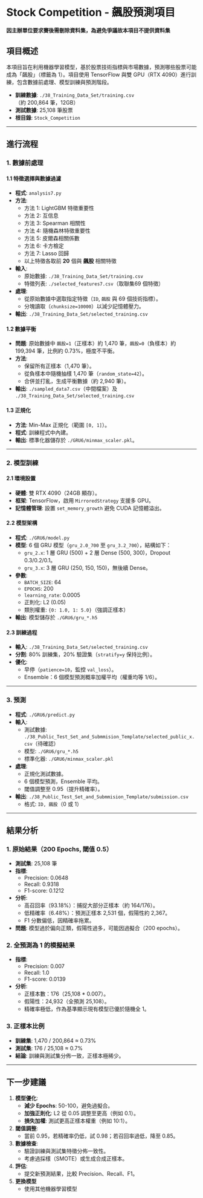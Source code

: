 # Stock Competition - 飆股預測項目

**因主辦單位要求賽後需刪除資料集，為避免爭議故本項目不提供資料集**

## 項目概述
本項目旨在利用機器學習模型，基於股票技術指標與市場數據，預測哪些股票可能成為「飆股」（標籤為 1）。項目使用 TensorFlow 與雙 GPU（RTX 4090）進行訓練，包含數據前處理、模型訓練與預測階段。

- **訓練數據**: `./38_Training_Data_Set/training.csv`（約 200,864 筆，12GB）
- **測試數據**: 25,108 筆股票
- **根目錄**: `Stock_Competition`

---

## 進行流程

### 1. 數據前處理
#### 1.1 特徵選擇與數據過濾
- **程式**: `analysis7.py`
- **方法**:
  - 方法 1: LightGBM 特徵重要性
  - 方法 2: 互信息
  - 方法 3: Spearman 相關性
  - 方法 4: 隨機森林特徵重要性
  - 方法 5: 皮爾森相關係數
  - 方法 6: 卡方檢定
  - 方法 7: Lasso 回歸
  - 以上特徵各取前 **20** 個與 **飆股** 相關特徵
- **輸入**:
  - 原始數據: `./38_Training_Data_Set/training.csv`
  - 特徵列表: `./selected_features7.csv`（取聯集69 個特徵）
- **處理**:
  - 從原始數據中選取指定特徵（`ID`, `飆股` 與 69 個技術指標）。
  - 分塊讀取（`chunksize=10000`）以減少記憶體壓力。
- **輸出**: `./38_Training_Data_Set/selected_training.csv`

#### 1.2 數據平衡
- **問題**: 原始數據中 `飆股=1`（正樣本）約 1,470 筆，`飆股=0`（負樣本）約 199,394 筆，比例約 0.73%，極度不平衡。
- **方法**: 
  - 保留所有正樣本（1,470 筆）。
  - 從負樣本中隨機抽樣 1,470 筆（`random_state=42`）。
  - 合併並打亂，生成平衡數據（約 2,940 筆）。
- **輸出**: `./sampled_data7.csv`（中間檔案）及 `./38_Training_Data_Set/selected_training.csv`

#### 1.3 正規化
- **方法**: Min-Max 正規化（範圍 `[0, 1]`）。
- **程式**: 訓練程式中內建。
- **輸出**: 標準化器儲存於 `./GRU6/minmax_scaler.pkl`。

---

### 2. 模型訓練
#### 2.1 環境設置
- **硬體**: 雙 RTX 4090（24GB 顯存）。
- **框架**: TensorFlow，啟用 `MirroredStrategy` 支援多 GPU。
- **記憶體管理**: 設置 `set_memory_growth` 避免 CUDA 記憶體溢出。

#### 2.2 模型架構
- **程式**: `./GRU6/model.py`
- **模型**: 6 個 GRU 模型（`gru_2.0_700` 至 `gru_3.2_700`），結構如下：
  - `gru_2.x`: 1 層 GRU (500) + 2 層 Dense (500, 300)，Dropout 0.3/0.2/0.1。
  - `gru_3.x`: 3 層 GRU (250, 150, 150)，無後續 Dense。
- **參數**:
  - `BATCH_SIZE`: 64
  - `EPOCHS`: 200
  - `learning_rate`: 0.0005
  - 正則化: L2 (0.05)
  - 類別權重: `{0: 1.0, 1: 5.0}`（強調正樣本）
- **輸出**: 模型儲存於 `./GRU6/gru_*.h5`

#### 2.3 訓練過程
- **輸入**: `./38_Training_Data_Set/selected_training.csv`
- **分割**: 80% 訓練集，20% 驗證集（`stratify=y` 保持比例）。
- **優化**: 
  - 早停（`patience=10`，監控 `val_loss`）。
  - Ensemble：6 個模型預測概率加權平均（權重均等 1/6）。

---

### 3. 預測
- **程式**: `./GRU6/predict.py`
- **輸入**: 
  - 測試數據: `./38_Public_Test_Set_and_Submmision_Template/selected_public_x.csv`（待確認）
  - 模型: `./GRU6/gru_*.h5`
  - 標準化器: `./GRU6/minmax_scaler.pkl`
- **處理**: 
  - 正規化測試數據。
  - 6 個模型預測，Ensemble 平均。
  - 閾值調整至 0.95（提升精確率）。
- **輸出**: `./38_Public_Test_Set_and_Submmision_Template/submission.csv`
  - 格式: `ID, 飆股`（0 或 1）

---

## 結果分析

### 1. 原始結果（200 Epochs, 閾值 0.5）
- **測試集**: 25,108 筆
- **指標**:
  - Precision: 0.0648
  - Recall: 0.9318
  - F1-score: 0.1212
- **分析**:
  - 高召回率（93.18%）：捕捉大部分正樣本（約 164/176）。
  - 低精確率（6.48%）：預測正樣本 2,531 個，假陽性約 2,367。
  - F1 分數偏低，因精確率拖累。
- **問題**: 模型過於偏向正類，假陽性過多，可能因過擬合（200 epochs）。

### 2. 全預測為 1 的模擬結果
- **指標**:
  - Precision: 0.007
  - Recall: 1.0
  - F1-score: 0.0139
- **分析**:
  - 正樣本數：176（25,108 * 0.007）。
  - 假陽性：24,932（全預測 25,108）。
  - 精確率極低，作為基準顯示現有模型已優於隨機全 1。

### 3. 正樣本比例
- **訓練集**: 1,470 / 200,864 ≈ 0.73%
- **測試集**: 176 / 25,108 ≈ 0.7%
- **結論**: 訓練與測試集分佈一致，正樣本極稀少。

---

## 下一步建議
1. **模型優化**:
   - **減少 Epochs**: 50-100，避免過擬合。
   - **加強正則化**: L2 從 0.05 調整至更高（例如 0.1）。
   - **損失加權**: 測試更高正樣本權重（例如 10:1）。
2. **閾值調整**:
   - 當前 0.95，若精確率仍低，試 0.98；若召回率過低，降至 0.85。
3. **數據檢查**:
   - 驗證訓練與測試集特徵分佈一致性。
   - 考慮過採樣（SMOTE）或生成合成正樣本。
4. **評估**:
   - 提交新預測結果，比較 Precision、Recall、F1。
5. **更換模型**
   - 使用其他機器學習模型
